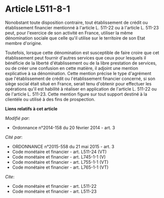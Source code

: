 # Article L511-8-1

Nonobstant toute disposition contraire, tout établissement de crédit ou établissement financier mentionné à l'article L.
511-22 ou à l'article L. 511-23 peut, pour l'exercice de son activité en France, utiliser la même dénomination sociale que
celle qu'il utilise sur le territoire de son Etat membre d'origine. 

Toutefois, lorsque cette dénomination est susceptible de faire croire que cet établissement peut fournir d'autres services
que ceux pour lesquels il bénéficie de la liberté d'établissement ou de la libre prestation de services, ou de créer une
confusion en cette matière, il adjoint une mention explicative à sa dénomination. Cette mention précise le type d'agrément
que l'établissement de crédit ou l'établissement financier concerné, si son siège social était situé en France, serait tenu
d'obtenir pour effectuer les opérations qu'il est habilité à réaliser en application de l'article L. 511-22 ou de l'article
L. 511-23. Cette mention figure sur tout support destiné à la clientèle ou utilisé à des fins de prospection.

**Liens relatifs à cet article**

_Modifié par_:

  - Ordonnance n°2014-158 du 20 février 2014 - art. 3

_Cité par_:

  - ORDONNANCE n°2015-558 du 21 mai 2015 - art. 3
  - Code monétaire et financier - art. L511-24 (VT)
  - Code monétaire et financier - art. L745-1-1 (V)
  - Code monétaire et financier - art. L755-1-1 (VT)
  - Code monétaire et financier - art. L765-1-1 (VT)

_Cite_:

  - Code monétaire et financier - art. L511-22
  - Code monétaire et financier - art. L511-23
